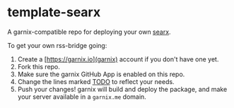 # template-searx

A garnix-compatible repo for deploying your own [searx](https://github.com/searx/searx).

To get your own rss-bridge going:

1) Create a [https://garnix.io](garnix) account if you don't have one yet.
2) Fork this repo.
3) Make sure the garnix GitHub App is enabled on this repo.
4) Change the lines marked [TODO](https://github.com/search?q=repo%3Agarnix-io%2Ftemplate-searx%20todo&type=code) to reflect your needs.
5) Push your changes! garnix will build and deploy the package, and make your
   server available in a `garnix.me` domain.
